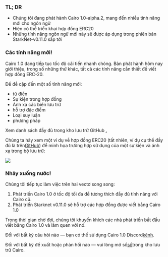 ### TL; DR

* Chúng tôi đang phát hành Cairo 1.0-alpha.2, mang đến nhiều tính năng mới cho ngôn ngữ
* Hiện có thể triển khai hợp đồng ERC20
* Những tính năng ngôn ngữ mới này sẽ được áp dụng trong phiên bản StarkNet-v0.11.0 sắp tới

### Các tính năng mới!

Cairo 1.0 đang tiếp tục tốc độ cải tiến nhanh chóng. Bản phát hành hôm nay giới thiệu, trong số những thứ khác, tất cả các tính năng cần thiết để viết hợp đồng ERC-20.

Để đề cập đến một số tính năng mới:

* từ điển
* Sự kiện trong hợp đồng
* Ánh xạ các biến lưu trữ
* hỗ trợ đặc điểm
* Loại suy luận
* phương pháp

Xem danh sách đầy đủ trong kho lưu trữ GitHub [.](https://github.com/starkware-libs/cairo)

Chúng ta hãy xem một ví dụ về hợp đồng ERC20 (tất nhiên, ví dụ cụ thể đầy đủ là trên[GitHub](https://github.com/starkware-libs/cairo/blob/main/crates/cairo-lang-starknet/test_data/erc20.cairo)) để minh họa trường hợp sử dụng của một sự kiện và ánh xạ trong bộ lưu trữ:

![](/assets/0_i4ch5-4rxxal4rkt.png)

### Nhảy xuống nước!

Chúng tôi tiếp tục làm việc trên hai vectơ song song:

1. Phát triển Cairo 1.0 ở tốc độ tối đa để tương thích đầy đủ tính năng với Cairo cũ.
2. Phát triển Starknet v0.11.0 sẽ hỗ trợ các hợp đồng được viết bằng Cairo 1.0

Trong thời gian chờ đợi, chúng tôi khuyến khích các nhà phát triển bắt đầu viết bằng Cairo 1.0 và làm quen với nó.

Đối với bất kỳ câu hỏi nào — bạn có thể sử dụng Cairo 1.0 Discord[kênh](https://discord.com/channels/793094838509764618/1065544063245365288).

Đối với bất kỳ đề xuất hoặc phản hồi nào — vui lòng mở số[số](https://github.com/starkware-libs/cairo/issues)trong kho lưu trữ Cairo.